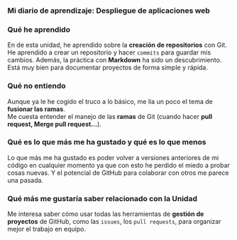 ### **Mi diario de aprendizaje: Despliegue de aplicaciones web**

### **Qué he aprendido** 

En de esta unidad, he aprendido sobre la **creación de repositorios** con Git. 
He aprendido a crear un repositorio y hacer `commits` para guardar mis cambios.
Además, la práctica con **Markdown** ha sido un descubrimiento. Está muy bien para documentar proyectos de forma simple y rápida.

### **Qué no entiendo** 

Aunque ya le he cogido el truco a lo básico, me lía un poco el tema de **fusionar las ramas**.   
Me cuesta entender el manejo de las **ramas** de Git (cuando hacer **pull request, Merge pull request...**).

### **Qué es lo que más me ha gustado y qué es lo que menos** 

Lo que más me ha gustado es poder volver a versiones anteriores de mi código en cualquier momento ya que con esto he perdido el miedo a probar cosas nuevas. 
Y el potencial de GitHub para colaborar con otros me parece una pasada.

### **Qué más me gustaría saber relacionado con la Unidad** 

Me interesa saber cómo usar todas las herramientas de **gestión de proyectos** de GitHub, como las `issues`, los `pull requests`, para organizar mejor el trabajo en equipo.
